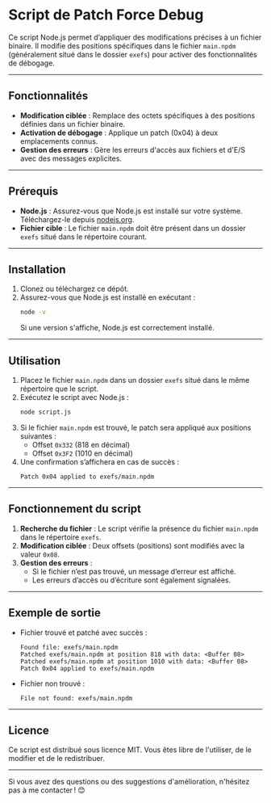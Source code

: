 # Script de Patch Force Debug

Ce script Node.js permet d’appliquer des modifications précises à un fichier binaire. Il modifie des positions spécifiques dans le fichier `main.npdm` (généralement situé dans le dossier `exefs`) pour activer des fonctionnalités de débogage.

---

## Fonctionnalités

- **Modification ciblée** : Remplace des octets spécifiques à des positions définies dans un fichier binaire.
- **Activation de débogage** : Applique un patch (0x04) à deux emplacements connus.
- **Gestion des erreurs** : Gère les erreurs d'accès aux fichiers et d'E/S avec des messages explicites.

---

## Prérequis

- **Node.js** : Assurez-vous que Node.js est installé sur votre système. Téléchargez-le depuis [nodejs.org](https://nodejs.org).
- **Fichier cible** : Le fichier `main.npdm` doit être présent dans un dossier `exefs` situé dans le répertoire courant.

---

## Installation

1. Clonez ou téléchargez ce dépôt.
2. Assurez-vous que Node.js est installé en exécutant :
   ```bash
   node -v
   ```
   Si une version s'affiche, Node.js est correctement installé.

---

## Utilisation

1. Placez le fichier `main.npdm` dans un dossier `exefs` situé dans le même répertoire que le script.
2. Exécutez le script avec Node.js :
   ```bash
   node script.js
   ```
3. Si le fichier `main.npdm` est trouvé, le patch sera appliqué aux positions suivantes :
   - Offset `0x332` (818 en décimal)
   - Offset `0x3F2` (1010 en décimal)
4. Une confirmation s’affichera en cas de succès :
   ```
   Patch 0x04 applied to exefs/main.npdm
   ```

---

## Fonctionnement du script

1. **Recherche du fichier** : Le script vérifie la présence du fichier `main.npdm` dans le répertoire `exefs`.
2. **Modification ciblée** : Deux offsets (positions) sont modifiés avec la valeur `0x08`.
3. **Gestion des erreurs** :
   - Si le fichier n’est pas trouvé, un message d’erreur est affiché.
   - Les erreurs d’accès ou d’écriture sont également signalées.

---

## Exemple de sortie

- Fichier trouvé et patché avec succès :
   ```
   Found file: exefs/main.npdm
   Patched exefs/main.npdm at position 818 with data: <Buffer 08>
   Patched exefs/main.npdm at position 1010 with data: <Buffer 08>
   Patch 0x04 applied to exefs/main.npdm
   ```
- Fichier non trouvé :
   ```
   File not found: exefs/main.npdm
   ```

---

## Licence

Ce script est distribué sous licence MIT. Vous êtes libre de l'utiliser, de le modifier et de le redistribuer.

---

Si vous avez des questions ou des suggestions d'amélioration, n'hésitez pas à me contacter ! 😊

